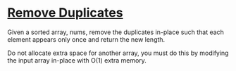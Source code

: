 # [Remove Duplicates]('https://leetcode.com/problems/remove-duplicates-from-sorted-array/')

Given a sorted array, nums, remove the duplicates in-place such that each element appears only once and return the new length.

Do not allocate extra space for another array, you must do this by modifying the input array in-place with O(1) extra memory.